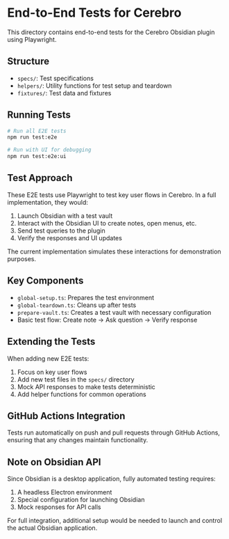 # End-to-End Tests for Cerebro

This directory contains end-to-end tests for the Cerebro Obsidian plugin using Playwright.

## Structure

- `specs/`: Test specifications
- `helpers/`: Utility functions for test setup and teardown
- `fixtures/`: Test data and fixtures

## Running Tests

```bash
# Run all E2E tests
npm run test:e2e

# Run with UI for debugging
npm run test:e2e:ui
```

## Test Approach

These E2E tests use Playwright to test key user flows in Cerebro. In a full implementation, they would:

1. Launch Obsidian with a test vault
2. Interact with the Obsidian UI to create notes, open menus, etc.
3. Send test queries to the plugin
4. Verify the responses and UI updates

The current implementation simulates these interactions for demonstration purposes.

## Key Components

- `global-setup.ts`: Prepares the test environment
- `global-teardown.ts`: Cleans up after tests
- `prepare-vault.ts`: Creates a test vault with necessary configuration
- Basic test flow: Create note → Ask question → Verify response

## Extending the Tests

When adding new E2E tests:

1. Focus on key user flows
2. Add new test files in the `specs/` directory
3. Mock API responses to make tests deterministic
4. Add helper functions for common operations

## GitHub Actions Integration

Tests run automatically on push and pull requests through GitHub Actions, ensuring that any changes maintain functionality.

## Note on Obsidian API

Since Obsidian is a desktop application, fully automated testing requires:

1. A headless Electron environment
2. Special configuration for launching Obsidian
3. Mock responses for API calls

For full integration, additional setup would be needed to launch and control the actual Obsidian application.